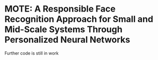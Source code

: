 # MOTE: A Responsible Face Recognition Approach for Small and Mid-Scale Systems Through Personalized Neural Networks

Further code is still in work
